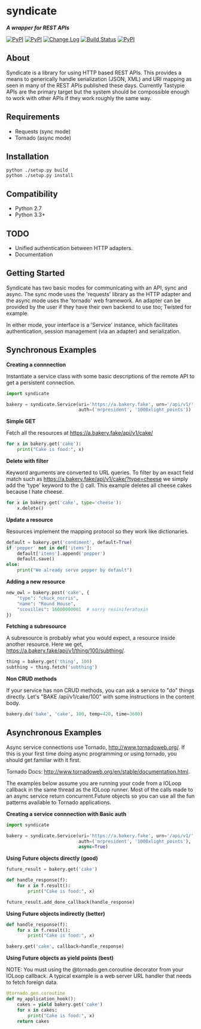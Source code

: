 syndicate
===========
**_A wrapper for REST APIs_**

[![PyPI](https://img.shields.io/pypi/status/syndicate.svg)](https://pypi.python.org/pypi/syndicate)
[![PyPI](https://img.shields.io/pypi/l/syndicate.svg)](https://pypi.python.org/pypi/syndicate)
[![Change Log](https://img.shields.io/badge/change-log-blue.svg)](https://github.com/mayfield/syndicate/blob/master/CHANGELOG.md)
[![Build Status](https://semaphoreci.com/api/v1/projects/50fbd264-8014-4fbd-9295-c99c65c8b05a/533670/shields_badge.svg)](https://semaphoreci.com/mayfield/syndicate)
[![PyPI](https://img.shields.io/pypi/dm/syndicate.svg)](https://pypi.python.org/pypi/syndicate)


About
--------

Syndicate is a library for using HTTP based REST APIs.  This provides a means
to generically handle serialization (JSON, XML) and URI mapping as seen in many
of the REST APIs published these days.  Currently Tastypie APIs are the primary
target but the system should be compossible enough to work with other APIs if they
work roughly the same way.


Requirements
--------

* Requests (sync mode)
* Tornado (async mode)


Installation
--------

    python ./setup.py build
    python ./setup.py install


Compatibility
--------

* Python 2.7
* Python 3.3+


TODO
--------

* Unified authentication between HTTP adapters.
* Documentation


Getting Started
--------

Syndicate has two basic modes for communicating with an API, sync and async.
The sync mode uses the 'requests' library as the HTTP adapter and the async
mode uses the 'tornado' web framework.  An adapter can be provided by the
user if they have their own backend to use too;  Twisted for example.

In either mode, your interface is a 'Service' instance, which facilitates
authentication, session management (via an adapter) and serialization.


Synchronous Examples
--------

**Creating a connnection**

Instantiate a service class with some basic descriptions of the remote API
to get a persistent connection.

```python
import syndicate

bakery = syndicate.Service(uri='https://a.bakery.fake', urn='/api/v1/',
                           auth=('mrpresident', '1000xlight_points'))
```


**Simple GET**

Fetch all the resources at https://a.bakery.fake/api/v1/cake/

```python
for x in bakery.get('cake'):
    print("Cake is food:", x)
```


**Delete with filter**

Keyword arguments are converted to URL queries.  To filter by an exact
field match such as https://a.bakery.fake/api/v1/cake/?type=cheese we
simply add the 'type' keyword to the <verb>() call.  This example deletes
all cheese cakes because I hate cheese.

```python
for x in bakery.get('cake', type='cheese'):
    x.delete()
```


**Update a resource**

Resources implement the mapping protocol so they work like dictionaries.

```python
default = bakery.get('condiment', default=True)
if 'pepper' not in def['items']:
    default['items'].append('pepper')
    default.save()
else:
    print("We already serve pepper by default")
```


**Adding a new resource**

```python
new_owl = bakery.post('cake', {
    "type": "chuck_norris",
    "name": "Round House",
    "scovilles": 16000000001  # sorry resiniferatoxin
})
```

**Fetching a subresource**

A subresource is probably what you would expect, a resource inside another
resource.  Here we get, https://a.bakery.fake/api/v1/thing/100/subthing/.

```python
thing = bakery.get('thing', 100)
subthing = thing.fetch('subthing')
```


**Non CRUD methods**

If your service has non CRUD methods, you can ask a service to "do" things
directly. Let's "BAKE /api/v1/cake/100" with some instructions in the content
body.

```python
bakery.do('bake', 'cake', 100, temp=420, time=3600)
```


Asynchronous Examples
--------

Async service connections use Tornado, http://www.tornadoweb.org/.
If this is your first time doing async programming or using tornado, you
should get familiar with it first.

Tornado Docs: http://www.tornadoweb.org/en/stable/documentation.html.

The examples below assume you are running your code from a IOLoop callback
in the same thread as the IOLoop runner.  Most of the calls made to an
async service return concurrent.Future objects so you can use all the
fun patterns available to Tornado applications.


**Creating a service connnection with Basic auth**
```python
import syndicate

bakery = syndicate.Service(uri='https://a.bakery.fake', urn='/api/v1/',
                           auth=('mrpresident', '1000xlight_points'),
                           async=True)
```


**Using Future objects directly (good)**

```python
future_result = bakery.get('cake')

def handle_response(f):
    for x in f.result():
        print("Cake is food:", x)

future_result.add_done_callback(handle_response)
```


**Using Future objects indirectly (better)**
```python
def handle_response(f):
    for x in f.result():
        print("Cake is food:", x)

bakery.get('cake', callback=handle_response)
```


**Using Future objects as yield points (best)**

NOTE: You must using the @tornado.gen.coroutine decorator from your IOLoop
callback.  A typical example is a web server URL handler that needs to fetch
foreign data.

```python
@tornado.gen.coroutine
def my_application_hook():
    cakes = yield bakery.get('cake')
    for x in cakes:
        print("Cake is food:", x)
    return cakes
```
